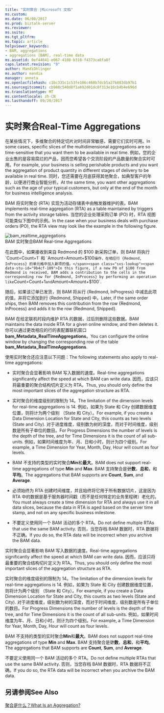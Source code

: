 ```yaml
---
title: "实时聚合 |Microsoft 文档"
ms.custom: 
ms.date: 06/08/2017
ms.prod: biztalk-server
ms.reviewer: 
ms.suite: 
ms.tgt_pltfrm: 
ms.topic: article
helpviewer_keywords:
- BAM, aggregations
- aggregations [BAM], real-time data
ms.assetid: 0ef44641-e067-4108-b318-f4373ca8fa8f
caps.latest.revision: "9"
author: MandiOhlinger
ms.author: mandia
manager: anneta
ms.openlocfilehash: c1bc335c1c53fe106c460b7dcb5a27b803db97b1
ms.sourcegitcommit: cb908c540d8f1a692d01dc8f313e16cb4b4e696d
ms.translationtype: MT
ms.contentlocale: zh-CN
ms.lasthandoff: 09/20/2017
---
```

# <a name="real-time-aggregations"></a><span data-ttu-id="9b4cf-102">实时聚合</span><span class="sxs-lookup"><span data-stu-id="9b4cf-102">Real-Time Aggregations</span></span>
<span data-ttu-id="9b4cf-103">在某些情况下，多维聚合的特定切片对时间非常敏感，需要它们实时可用。</span><span class="sxs-lookup"><span data-stu-id="9b4cf-103">In some cases, specific slices of the multidimensional aggregations are so time-sensitive that you want them to be available in real time.</span></span> <span data-ttu-id="9b4cf-104">例如，您的企业出售的是容易腐烂的产品，因而您希望各个交货阶段的产品数量的聚合实时可用。</span><span class="sxs-lookup"><span data-stu-id="9b4cf-104">For example, your business is selling perishable products and you want the aggregation of product quantity in different stages of delivery to be available in real time.</span></span> <span data-ttu-id="9b4cf-105">同时，您还需要在月底获得其他聚合，如典型客户的年龄，以便进行商业智能分析。</span><span class="sxs-lookup"><span data-stu-id="9b4cf-105">At the same time, you want other aggregations such as the age of your typical customers, but only at the end of the month for business intelligence analysis.</span></span>  
  
 <span data-ttu-id="9b4cf-106">BAM 将实时聚合 (RTA) 实现为活动存储表中由触发器维护的表。</span><span class="sxs-lookup"><span data-stu-id="9b4cf-106">BAM implements real-time aggregation (RTA) as a table maintained by triggers from the activity storage tables.</span></span> <span data-ttu-id="9b4cf-107">当您的企业处理采购订单 (PO) 时，RTA 视图可能类似下图中的示例。</span><span class="sxs-lookup"><span data-stu-id="9b4cf-107">In the case when your business deals with purchase orders (PO), the RTA view may look like the example in the following figure.</span></span>  
  
 ![](../core/media/bam-realtime-aggregations.gif "bam_realtime_aggregations")  
<span data-ttu-id="9b4cf-108">BAM 实时聚合</span><span class="sxs-lookup"><span data-stu-id="9b4cf-108">BAM Real-time Aggregations</span></span>  
  
 <span data-ttu-id="9b4cf-109">在此图中，如果接收到来自 Redmond 的 $100 新采购订单，则 BAM 将执行 `Count=Count+1` 和 `Amount=Amount+$100` 操作，在相应行 {Redmond, InProcess} 的单元格中加入新项的值。</span><span class="sxs-lookup"><span data-stu-id="9b4cf-109">In this figure, if a new PO of $100 from Redmond is received, BAM adds a contribution to the cells in the corresponding row for {Redmond, InProcess} by performing an operation like `Count=Count+1` and `Amount=Amount+$100`.</span></span>  
  
 <span data-ttu-id="9b4cf-110">随后，如果该订单已发货，则 BAM 将从行 {Redmond, InProgress} 中减去此项的值，并将它添加到行 {Redmond, Shipped} 中。</span><span class="sxs-lookup"><span data-stu-id="9b4cf-110">Later, if the same order ships, then BAM removes this contribution from the row {Redmond, InProcess} and adds it to the row {Redmond, Shipped}.</span></span>  
  
 <span data-ttu-id="9b4cf-111">BAM 在给定联机时段内维护 RTA 的数据，过后则删除这些数据。</span><span class="sxs-lookup"><span data-stu-id="9b4cf-111">BAM maintains the data inside RTA for a given online window, and then deletes it.</span></span> <span data-ttu-id="9b4cf-112">你可以通过更改相应的行的表配置联机窗口**bam_Metadata_RealTimeAggregations**。</span><span class="sxs-lookup"><span data-stu-id="9b4cf-112">You can configure the online window by changing the corresponding row of the table **bam_Metadata_RealTimeAggregations**.</span></span>  
  
 <span data-ttu-id="9b4cf-113">使用实时聚合还应注意以下问题：</span><span class="sxs-lookup"><span data-stu-id="9b4cf-113">The following statements also apply to real-time aggregations:</span></span>  
  
-   <span data-ttu-id="9b4cf-114">实时聚合会显著影响 BAM 写入数据的速度。</span><span class="sxs-lookup"><span data-stu-id="9b4cf-114">Real-time aggregations significantly affect the speed at which BAM can write data.</span></span> <span data-ttu-id="9b4cf-115">因而，应该只将最重要的聚合结构切片定义为 RTA。</span><span class="sxs-lookup"><span data-stu-id="9b4cf-115">Thus, you should only define the most important slices of the aggregation structure as RTA.</span></span>  
  
-   <span data-ttu-id="9b4cf-116">实时聚合的维度级别的限制为 14。</span><span class="sxs-lookup"><span data-stu-id="9b4cf-116">The limitation of the dimension levels for real-time aggregations is 14.</span></span> <span data-ttu-id="9b4cf-117">例如，如果为 State 和 City 创建数据维度位置，则将计为两个级别 （State 和 City）。</span><span class="sxs-lookup"><span data-stu-id="9b4cf-117">For example, if you create a Data Dimension Location for State and City, this counts as two levels (State and City).</span></span> <span data-ttu-id="9b4cf-118">对于进度维度，级别数为树的深度，而对于时间维度，级别数是所有子单位的数目。</span><span class="sxs-lookup"><span data-stu-id="9b4cf-118">For Progress Dimensions the number of levels is the depth of the tree, and for Time Dimensions it is the count of all sub-units.</span></span> <span data-ttu-id="9b4cf-119">例如，如果时间维度为年、月、日和小时，则计为四个级别。</span><span class="sxs-lookup"><span data-stu-id="9b4cf-119">For example, a Time Dimension for Year, Month, Day, Hour will count as four levels.</span></span>  
  
-   <span data-ttu-id="9b4cf-120">BAM 不支持的类型的实时聚合**Min**和**最大**。</span><span class="sxs-lookup"><span data-stu-id="9b4cf-120">BAM does not support real-time aggregations of type **Min** and **Max**.</span></span> <span data-ttu-id="9b4cf-121">BAM 支持聚合是**计数**，**总和**，和**平均**。</span><span class="sxs-lookup"><span data-stu-id="9b4cf-121">The aggregations that BAM supports are **Count**, **Sum**, and **Average**.</span></span>  
  
-   <span data-ttu-id="9b4cf-122">必须始终为 RTA 创建时间维度，并且始终将它用于所有数据切片，这是因为 RTA 中的数据是基于服务器时间戳（而不是任何特定的业务里程碑）老化的。</span><span class="sxs-lookup"><span data-stu-id="9b4cf-122">You must always create a time dimension for RTA and always use it in all data slices, because the data in RTA is aged based on the server time stamp, and not on any specific business milestone.</span></span>  
  
-   <span data-ttu-id="9b4cf-123">不要定义使用同一个 BAM 活动的多个 RTA。</span><span class="sxs-lookup"><span data-stu-id="9b4cf-123">Do not define multiple RTAs that use the same BAM activity.</span></span> <span data-ttu-id="9b4cf-124">否则，当您存档 BAM 数据时，RTA 数据将不正确。</span><span class="sxs-lookup"><span data-stu-id="9b4cf-124">If you do so, the RTA data will be incorrect when you archive the BAM data.</span></span>  
  
 <span data-ttu-id="9b4cf-125">实时聚合会显著影响 BAM 写入数据的速度。</span><span class="sxs-lookup"><span data-stu-id="9b4cf-125">Real-time aggregations significantly affect the speed at which BAM can write data.</span></span> <span data-ttu-id="9b4cf-126">因而，应该只将最重要的聚合结构切片定义为 RTA。</span><span class="sxs-lookup"><span data-stu-id="9b4cf-126">Thus, you should only define the most important slices of the aggregation structure as RTA.</span></span>  
  
 <span data-ttu-id="9b4cf-127">实时聚合的维度级别的限制为 14。</span><span class="sxs-lookup"><span data-stu-id="9b4cf-127">The limitation of the dimension levels for real-time aggregations is 14.</span></span> <span data-ttu-id="9b4cf-128">例如，如果为 State 和 City 创建数据维度位置，则将计为两个级别 （State 和 City）。</span><span class="sxs-lookup"><span data-stu-id="9b4cf-128">For example, if you create a Data Dimension Location for State and City, this counts as two levels (State and City).</span></span> <span data-ttu-id="9b4cf-129">对于进度维度，级别数为树的深度，而对于时间维度，级别数是所有子单位的数目。</span><span class="sxs-lookup"><span data-stu-id="9b4cf-129">For Progress Dimensions the number of levels is the depth of the tree, and for Time Dimensions it is the count of all sub-units.</span></span> <span data-ttu-id="9b4cf-130">例如，如果时间维度为年、月、日和小时，则计为四个级别。</span><span class="sxs-lookup"><span data-stu-id="9b4cf-130">For example, a Time Dimension for Year, Month, Day, Hour will count as four levels.</span></span>  
  
 <span data-ttu-id="9b4cf-131">BAM 不支持的类型的实时聚合**Min**和**最大**。</span><span class="sxs-lookup"><span data-stu-id="9b4cf-131">BAM does not support real-time aggregations of type **Min** and **Max**.</span></span> <span data-ttu-id="9b4cf-132">BAM 支持聚合是**计数**，**总和**，和**平均**。</span><span class="sxs-lookup"><span data-stu-id="9b4cf-132">The aggregations that BAM supports are **Count**, **Sum**, and **Average**.</span></span>  
  
 <span data-ttu-id="9b4cf-133">不要定义使用同一个 BAM 活动的多个 RTA。</span><span class="sxs-lookup"><span data-stu-id="9b4cf-133">Do not define multiple RTAs that use the same BAM activity.</span></span> <span data-ttu-id="9b4cf-134">否则，当您存档 BAM 数据时，RTA 数据将不正确。</span><span class="sxs-lookup"><span data-stu-id="9b4cf-134">If you do so, the RTA data will be incorrect when you archive the BAM data.</span></span>  
  
## <a name="see-also"></a><span data-ttu-id="9b4cf-135">另请参阅</span><span class="sxs-lookup"><span data-stu-id="9b4cf-135">See Also</span></span>  
 [<span data-ttu-id="9b4cf-136">聚合是什么？</span><span class="sxs-lookup"><span data-stu-id="9b4cf-136">What Is an Aggregation?</span></span>](../core/what-is-an-aggregation.md)